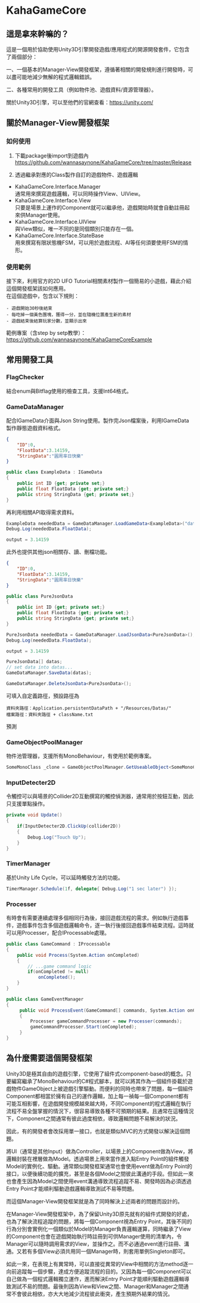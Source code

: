 # KahaGameCore
## 這是拿來幹嘛的？
這是一個用於協助使用Unity3D引擎開發遊戲/應用程式的開源開發套件，它包含了兩個部分：

一、一個基本的Manager-View開發框架，遵循著相關的開發規則進行開發時，可以盡可能地減少無解的程式邏輯錯誤。

二、各種常用的開發工具（例如物件池、遊戲資料/資源管理器）。

關於Unity3D引擎，可以至他們的官網查看：https://unity.com/
## 關於Manager-View開發框架
### 如何使用
1. 下載package後import到遊戲內  
https://github.com/wannasaynone/KahaGameCore/tree/master/Release  

2. 透過繼承對應的Class製作自訂的遊戲物件、遊戲邏輯
- KahaGameCore.Interface.Manager  
通常用來撰寫遊戲邏輯，可以同時操作View、UIView。
- KahaGameCore.Interface.View  
只要是場景上運作的Component就可以繼承他，遊戲開始時就會自動註冊起來供Manager使用。
- KahaGameCore.Interface.UIView  
與View類似，唯一不同的是同個類別只能存在一個。
- KahaGameCore.Interface.StateBase  
用來撰寫有限狀態機FSM，可以用於遊戲流程、AI等任何須要使用FSM的情形。  
### 使用範例
接下來，利用官方的2D UFO Tutorial相關素材製作一個簡易的小遊戲，藉此介紹這個開發框架該如何應用。  
在這個遊戲中，包含以下規則：  
```
- 遊戲開始30秒後結束
- 每吃掉一個黃色團塊，獲得一分，並在隨機位置產生新的素材
- 遊戲結束後結算玩家分數，並顯示出來
```  
範例專案（含step by setp教學）：  
https://github.com/wannasaynone/KahaGameCoreExample
## 常用開發工具
### FlagChecker
結合enum與Bitflag使用的檢查工具，支援Int64格式。
### GameDataManager
配合IGameData介面與Json String使用。製作完Json檔案後，利用IGameData製作靜態遊戲資料格式。
```json
{
    "ID":0,
    "FloatData":3.14159,
    "StringData":"圓周率日快樂"
}
```
```C#
public class ExampleData : IGameData
{
    public int ID {get; private set;}
    public float FloatData {get; private set;}
    public string StringData {get; private set;}
}
```
再利用相關API取得需求資料。
```C#
ExampleData neededData = GameDataManager.LoadGameData<ExampleData>("data file path here", 0);
Debug.Log(neededData.FloatData);

output = 3.14159
```
此外也提供其他json相關存、讀、刪檔功能。
```json
{
    "ID":0,
    "FloatData":3.14159,
    "StringData":"圓周率日快樂"
}
```
```C#
public class PureJsonData
{
    public int ID {get; private set;}
    public float FloatData {get; private set;}
    public string StringData {get; private set;}
}
```
```C#
PureJsonData neededData = GameDataManager.LoadJsonData<PureJsonData>();
Debug.Log(neededData.FloatData);

output = 3.14159
```
```C#
PureJsonData[] datas;
// set data into datas...
GameDataManager.SaveData(datas);
```
```C#
GameDataManager.DeleteJsonData<PureJsonData>();
```
可填入自定義路徑，預設路徑為
```
資料夾路徑：Application.persistentDataPath + "/Resources/Datas/"
檔案路徑：資料夾路徑 + className.txt
```
預測
### GameObjectPoolManager
物件池管理器，支援所有MonoBehaviour，有使用於範例專案。
```C#
SomeMonoClass _clone = GameObjectPoolManager.GetUseableObject<SomeMonoClass>(prefabfileObject);
```
### InputDetecter2D
令觸控可以與場景的Collider2D互動撰寫的觸控偵測器，通常用於按鈕互動，因此只支援單點操作。
```C#
private void Update()
{
    if(InputDetecter2D.ClickUp(collider2D))
    {
        Debug.Log("Touch Up");
    }
}
```
### TimerManager
基於Unity Life Cycle，可以延時觸發方法的功能。
```C#
TimerManager.Schedule(1f, delegate{ Debug.Log("1 sec later") });
```
### Processer
有時會有需要連續處理多個相同行為後，接回遊戲流程的需求。例如執行遊戲事件，遊戲事件包含多個遊戲邏輯命令，逐一執行後接回遊戲事件結束流程。這時就可以用Processer，配合IProcessable處理。
```C#
public class GameCommand : IProcessable
{
    public void Process(System.Action onCompleted)
    {
        // ...game command logic
        if(onCompleted != null)
            onCompleted();
    }
}
```
```C#
public class GameEventManager 
{
     public void ProcessEvent(GameCommand[] commands, System.Action onCompleted)
     {
         Processer gameCommandProcesser = new Processer(commands);
         gameCommandProcesser.Start(onCompleted);
     }
}
```
## 為什麼需要這個開發框架
Unity3D是極其自由的遊戲引擎，它使用了組件式component-based的概念。只要編寫繼承了MonoBehaviour的C#程式腳本，就可以將其作為一個組件掛載於遊戲物件GameObject上被遊戲引擎驅動。而便利的同時也帶來了問題，每一個組件Component都相當於擁有自己的運作邏輯，加上每一禎每一個Component都有可能互相影響，在遊戲開發規模越來越大時，不同Component的程式邏輯在執行流程不易全盤掌握的情況下，很容易導致各種不可預期的結果。且通常在這種情況下，Component之間通常有彼此過度相依，導致邏輯問題不易解決的狀況。

因此，有的開發者會改採用單一接口，也就是類似MVC的方式開發以解決這個問題。

將UI（通常是其他Input）做為Controller，以場景上的Component做為View，將邏輯封裝在裡層做為Model。透過場景上用來當作進入點Entry Point的組件觸發Model的實例化、驅動。通常類似開發框架通常也會使用event做為Entry Point的接口，以便後續功能的擴充，甚至是各個Model之間彼此溝通的手段。但如此一來也會產生因為Model之間使用event溝通導致流程追蹤不易、開發時因為必須透過Entry Point才能順利驅動遊戲邏輯導致測試不易等問題。

而這個Manager-View開發框架就是為了同時解決上述兩者的問題而設計的。

在Manager-View開發框架中，為了保留Unity3D原先就有的組件式開發的好處，也為了解決流程追蹤的問題，將每一個Component視為Entry Point，其後不同的行為分別會實例化一個類似於Model的Manager負責邏輯運算，同時繼承了View的Component也會在遊戲開始執行時註冊到可供Manager使用的清單內，令Manager可以隨時調用需求的View，並操作之。而不必通過event進行註冊、溝通。又若有多個View必須共用同一個Manager時，則套用單例Singleton即可。

如此一來，在表現上有異常時，可以直接從異常的View中相關的方法method逐一向前追蹤每一個步驟，達成方便追蹤流程的目的。又因為每一個Component可以自己做為一個程式邏輯獨立運作，進而解決Entry Point才能順利驅動遊戲邏輯導致測試不易的問題。最後則因為View和View之間、Manager和Manager之間通常不會彼此相依，亦大大地減少流程彼此衝突，產生預期外結果的情況。
